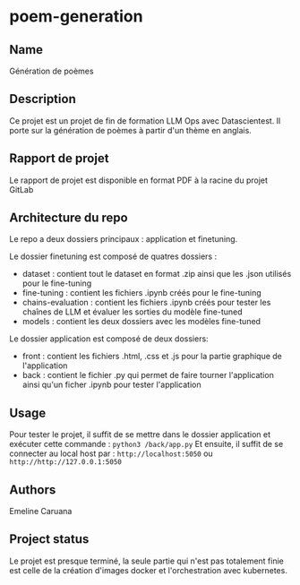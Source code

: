 # poem-generation



## Name
Génération de poèmes 

## Description
Ce projet est un projet de fin de formation LLM Ops avec Datascientest. 
Il porte sur la génération de poèmes à partir d'un thème en anglais. 

## Rapport de projet
Le rapport de projet est disponible en format PDF à la racine du projet GitLab

## Architecture du repo
Le repo a deux dossiers principaux : application et finetuning.

Le dossier finetuning est composé de quatres dossiers :
 - dataset : contient tout le dataset en format .zip ainsi que les .json utilisés pour le fine-tuning
 - fine-tuning : contient les fichiers .ipynb créés pour le fine-tuning
 - chains-evaluation : contient les fichiers .ipynb créés pour tester les chaînes de LLM et évaluer les sorties du modèle fine-tuned
 - models : contient les deux dossiers avec les modèles fine-tuned

Le dossier application est composé de deux dossiers:
 - front : contient les fichiers .html, .css et .js pour la partie graphique de l'application
 - back : contient le fichier .py qui permet de faire tourner l'application ainsi qu'un ficher .ipynb pour tester l'application


## Usage
Pour tester le projet, il suffit de se mettre dans le dossier application et exécuter cette commande : ```python3 /back/app.py```
Et ensuite, il suffit de se connecter au local host par : ```http://localhost:5050``` ou  ```http://http://127.0.0.1:5050```

## Authors 
Emeline Caruana

## Project status
Le projet est presque terminé, la seule partie qui n'est pas totalement finie est celle de la création d'images docker et l'orchestration avec kubernetes. 
